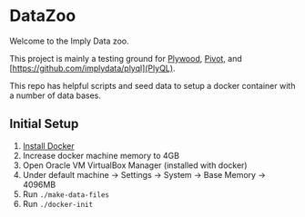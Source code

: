 # DataZoo

Welcome to the Imply Data zoo.

This project is mainly a testing ground for [Plywood](https://github.com/implydata/plywood),
[Pivot](https://github.com/implydata/pivot), and [https://github.com/implydata/plyql](PlyQL).

This repo has helpful scripts and seed data to setup a docker container with a number of data bases.

## Initial Setup

1. [Install Docker](https://docs.docker.com/engine/installation/)
2. Increase docker machine memory to 4GB
  1. Open Oracle VM VirtualBox Manager (installed with docker)
  2. Under default machine -> Settings -> System -> Base Memory -> 4096MB
3. Run `./make-data-files`
4. Run `./docker-init`
